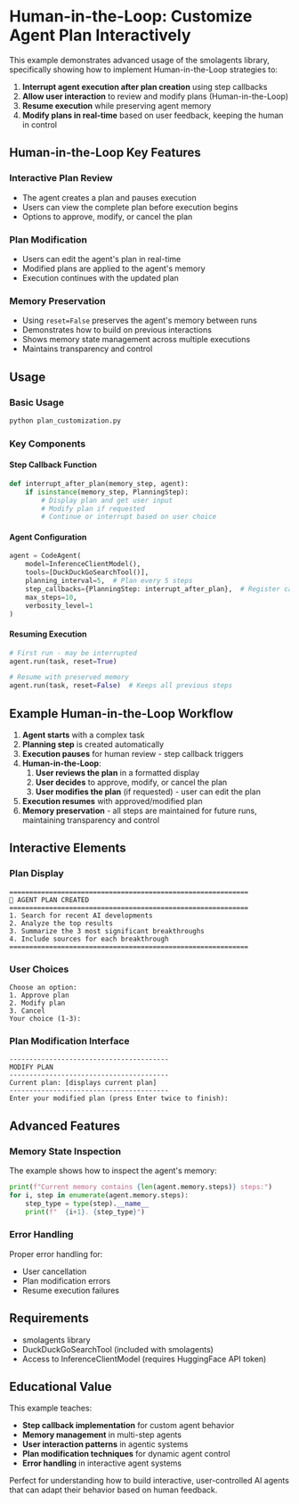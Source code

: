 # Human-in-the-Loop: Customize Agent Plan Interactively

This example demonstrates advanced usage of the smolagents library, specifically showing how to implement Human-in-the-Loop strategies to:

1. **Interrupt agent execution after plan creation** using step callbacks
2. **Allow user interaction** to review and modify plans (Human-in-the-Loop)
3. **Resume execution** while preserving agent memory
4. **Modify plans in real-time** based on user feedback, keeping the human in control

## Human-in-the-Loop Key Features

### Interactive Plan Review
- The agent creates a plan and pauses execution
- Users can view the complete plan before execution begins
- Options to approve, modify, or cancel the plan

### Plan Modification
- Users can edit the agent's plan in real-time
- Modified plans are applied to the agent's memory
- Execution continues with the updated plan

### Memory Preservation
- Using `reset=False` preserves the agent's memory between runs
- Demonstrates how to build on previous interactions
- Shows memory state management across multiple executions
- Maintains transparency and control

## Usage

### Basic Usage
```python
python plan_customization.py
```

### Key Components

#### Step Callback Function
```python
def interrupt_after_plan(memory_step, agent):
    if isinstance(memory_step, PlanningStep):
        # Display plan and get user input
        # Modify plan if requested
        # Continue or interrupt based on user choice
```

#### Agent Configuration
```python
agent = CodeAgent(
    model=InferenceClientModel(),
    tools=[DuckDuckGoSearchTool()],
    planning_interval=5,  # Plan every 5 steps
    step_callbacks={PlanningStep: interrupt_after_plan},  # Register callback for PlanningStep
    max_steps=10,
    verbosity_level=1
)
```

#### Resuming Execution
```python
# First run - may be interrupted
agent.run(task, reset=True)

# Resume with preserved memory
agent.run(task, reset=False)  # Keeps all previous steps
```

## Example Human-in-the-Loop Workflow

1. **Agent starts** with a complex task
2. **Planning step** is created automatically
3. **Execution pauses** for human review - step callback triggers
4. **Human-in-the-Loop**:
   1. **User reviews the plan** in a formatted display
   2. **User decides** to approve, modify, or cancel the plan
   3. **User modifies the plan** (if requested) - user can edit the plan
5. **Execution resumes** with approved/modified plan
6. **Memory preservation** - all steps are maintained for future runs, maintaining transparency and control

## Interactive Elements

### Plan Display
```
============================================================
🤖 AGENT PLAN CREATED
============================================================
1. Search for recent AI developments
2. Analyze the top results
3. Summarize the 3 most significant breakthroughs
4. Include sources for each breakthrough
============================================================
```

### User Choices
```
Choose an option:
1. Approve plan
2. Modify plan
3. Cancel
Your choice (1-3):
```

### Plan Modification Interface
```
----------------------------------------
MODIFY PLAN
----------------------------------------
Current plan: [displays current plan]
----------------------------------------
Enter your modified plan (press Enter twice to finish):
```

## Advanced Features

### Memory State Inspection
The example shows how to inspect the agent's memory:
```python
print(f"Current memory contains {len(agent.memory.steps)} steps:")
for i, step in enumerate(agent.memory.steps):
    step_type = type(step).__name__
    print(f"  {i+1}. {step_type}")
```

### Error Handling
Proper error handling for:
- User cancellation
- Plan modification errors
- Resume execution failures

## Requirements

- smolagents library
- DuckDuckGoSearchTool (included with smolagents)
- Access to InferenceClientModel (requires HuggingFace API token)

## Educational Value

This example teaches:
- **Step callback implementation** for custom agent behavior
- **Memory management** in multi-step agents
- **User interaction patterns** in agentic systems
- **Plan modification techniques** for dynamic agent control
- **Error handling** in interactive agent systems

Perfect for understanding how to build interactive, user-controlled AI agents that can adapt their behavior based on human feedback.
